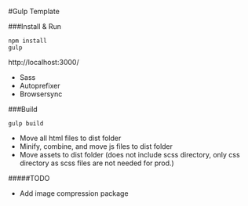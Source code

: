 #Gulp Template

###Install & Run
```
npm install
gulp
```
http://localhost:3000/

- Sass
- Autoprefixer
- Browsersync

###Build
```
gulp build
```
- Move all html files to dist folder
- Minify, combine, and move js files to dist folder
- Move assets to dist folder (does not include scss directory, only css directory as scss files are not needed for prod.)

#####TODO
- Add image compression package
